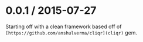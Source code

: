
0.0.1 / 2015-07-27
==================

Starting off with a clean framework based off of
`[https://github.com/anshulverma/cliqr](cliqr)` gem.
